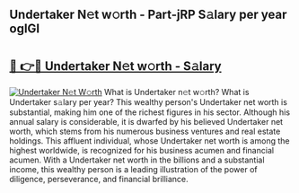 ## Undertaker N𝚎t w𝚘rth - Part-jRP S𝚊lary per year ogIGI

# <h2><a href="http://gc1s2wo.nevu.top/?p=Undertaker">🔗 👉🔴 Undertaker N𝚎t w𝚘rth - S𝚊lary</a></h2>

[![Undertaker N𝚎t W𝚘rth](https://i.imgur.com/Oavwk0R.jpeg)](http://gc1s2wo.nevu.top/?p=Undertaker)
What is Undertaker n𝚎t w𝚘rth? What is Undertaker s𝚊lary per year?
This wealthy person's Undertaker net worth is substantial, making him one of the richest figures in his sector. Although his annual salary is considerable, it is dwarfed by his believed Undertaker net worth, which stems from his numerous business ventures and real estate holdings. This affluent individual, whose Undertaker net worth is among the highest worldwide, is recognized for his business acumen and financial acumen. With a Undertaker net worth in the billions and a substantial income, this wealthy person is a leading illustration of the power of diligence, perseverance, and financial brilliance.
